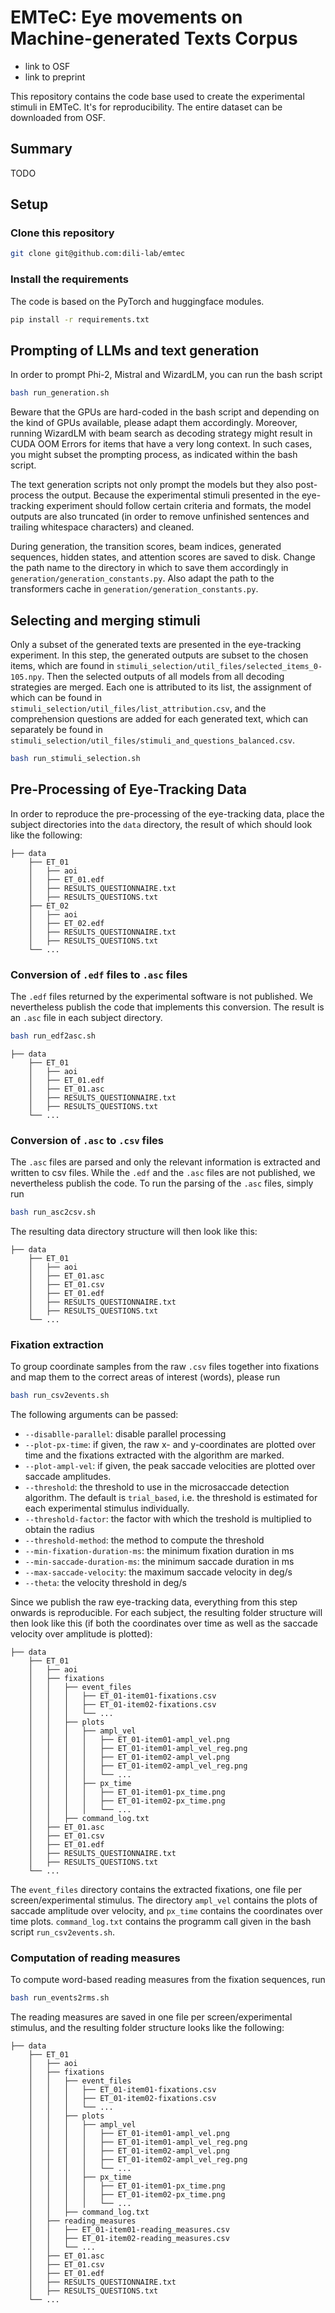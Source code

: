 # EMTeC: Eye movements on Machine-generated Texts Corpus

* link to OSF
* link to preprint

This repository contains the code base used to create the experimental stimuli in EMTeC. It's for reproducibility. 
The entire dataset can be downloaded from OSF.

## Summary
TODO

## Setup

### Clone this repository
```bash
git clone git@github.com:dili-lab/emtec
```

### Install the requirements
The code is based on the PyTorch and huggingface modules.
```bash
pip install -r requirements.txt
```


## Prompting of LLMs and text generation

In order to prompt Phi-2, Mistral and WizardLM, you can run the bash script

```bash
bash run_generation.sh 
```
Beware that the GPUs are hard-coded in the bash script and depending on the kind of GPUs available, please 
adapt them accordingly. Moreover, running WizardLM with beam search as decoding strategy might result in CUDA OOM Errors 
for items that have a very long context. In such cases, you might subset the prompting process, as indicated within the 
bash script.

The text generation scripts not only prompt the models but they also post-process the output. Because the experimental 
stimuli presented in the eye-tracking experiment should follow certain criteria and formats, the model outputs are 
also truncated (in order to remove unfinished sentences and trailing whitespace characters) and cleaned.

During generation, the transition scores, beam indices, generated sequences, hidden states, and attention scores are 
saved to disk. Change the path name to the directory in which to save them accordingly in
`generation/generation_constants.py`.
Also adapt the path to the transformers cache in `generation/generation_constants.py`.

## Selecting and merging stimuli

Only a subset of the generated texts are presented in the eye-tracking experiment. In this step, the generated outputs 
are subset to the chosen items, which are found in `stimuli_selection/util_files/selected_items_0-105.npy`. Then the 
selected outputs of all models from all decoding strategies are merged. Each one is attributed to its list, the 
assignment of which can be found in `stimuli_selection/util_files/list_attribution.csv`, and the comprehension questions 
are added for each generated text, which can separately be found in `stimuli_selection/util_files/stimuli_and_questions_balanced.csv`.


```bash
bash run_stimuli_selection.sh
```


## Pre-Processing of Eye-Tracking Data

In order to reproduce the pre-processing of the eye-tracking data, place the subject directories into the `data` directory, 
the result of which should look like the following:
```
├── data
    ├── ET_01
    │   ├── aoi
    │   ├── ET_01.edf
    │   ├── RESULTS_QUESTIONNAIRE.txt
    │   ├── RESULTS_QUESTIONS.txt
    ├── ET_02
    │   ├── aoi
    │   ├── ET_02.edf
    │   ├── RESULTS_QUESTIONNAIRE.txt
    │   ├── RESULTS_QUESTIONS.txt
    └── ...
```

### Conversion of `.edf` files to `.asc` files

The `.edf` files returned by the experimental software is not published. We nevertheless publish the code that implements 
this conversion. The result is an `.asc` file in each subject directory.


```bash
bash run_edf2asc.sh
```

```
├── data
    ├── ET_01
    │   ├── aoi
    │   ├── ET_01.edf
    │   ├── ET_01.asc
    │   ├── RESULTS_QUESTIONNAIRE.txt
    │   ├── RESULTS_QUESTIONS.txt
    └── ...
```

### Conversion of `.asc` to `.csv` files

The `.asc` files are parsed and only the relevant information is extracted and written to csv files. While the `.edf` 
and the `.asc` files are not published, we nevertheless publish the code. To run the parsing of the `.asc` files, 
simply run
```bash
bash run_asc2csv.sh
```
The resulting data directory structure will then look like this:
```
├── data
    ├── ET_01
    │   ├── aoi
    │   ├── ET_01.asc
    │   ├── ET_01.csv
    │   ├── ET_01.edf
    │   ├── RESULTS_QUESTIONNAIRE.txt
    │   ├── RESULTS_QUESTIONS.txt
    └── ...
```


### Fixation extraction

To group coordinate samples from the raw `.csv` files together into fixations and map them to the correct areas of 
interest (words), please run
```bash
bash run_csv2events.sh
```

The following arguments can be passed:
* `--disablle-parallel`: disable parallel processing
* `--plot-px-time`: if given, the raw x- and y-coordinates are plotted over time and the fixations extracted with the algorithm are marked.
* `--plot-ampl-vel`: if given, the peak saccade velocities are plotted over saccade amplitudes.
* `--threshold`: the threshold to use in the microsaccade detection algorithm. The default is `trial_based`, i.e. the threshold is estimated for each experimental stimulus individually.
* `--threshold-factor`: the factor with which the treshold is multiplied to obtain the radius
* `--threshold-method`: the method to compute the threshold
* `--min-fixation-duration-ms`: the minimum fixation duration in ms
* `--min-saccade-duration-ms`: the minimum saccade duration in ms
* `--max-saccade-velocity`: the maximum saccade velocity in deg/s
* `--theta`: the velocity threshold in deg/s

Since we publish the raw eye-tracking data, everything from this step onwards is reproducible.
For each subject, the resulting folder structure will then look like this (if both the coordinates over time as well as the 
saccade velocity over amplitude is plotted):


```
├── data
    ├── ET_01
    │   ├── aoi
    │   ├── fixations
    │   │   ├── event_files
    │   │   │   ├── ET_01-item01-fixations.csv
    │   │   │   ├── ET_01-item02-fixations.csv
    │   │   │   └── ...
    │   │   ├── plots
    │   │   │   ├── ampl_vel
    │   │   │   │   ├── ET_01-item01-ampl_vel.png
    │   │   │   │   ├── ET_01-item01-ampl_vel_reg.png
    │   │   │   │   ├── ET_01-item02-ampl_vel.png
    │   │   │   │   ├── ET_01-item02-ampl_vel_reg.png
    │   │   │   │   └── ...
    │   │   │   ├── px_time
    │   │   │   │   ├── ET_01-item01-px_time.png
    │   │   │   │   ├── ET_01-item02-px_time.png
    │   │   │   │   └── ...
    │   │   ├── command_log.txt
    │   ├── ET_01.asc
    │   ├── ET_01.csv
    │   ├── ET_01.edf
    │   ├── RESULTS_QUESTIONNAIRE.txt
    │   ├── RESULTS_QUESTIONS.txt
    └── ...
```

The `event_files` directory contains the extracted fixations, one file per screen/experimental stimulus. The directory 
`ampl_vel` contains the plots of saccade amplitude over velocity, and `px_time` contains the coordinates over time plots. 
`command_log.txt` contains the programm call given in the bash script `run_csv2events.sh`.


### Computation of reading measures

To compute word-based reading measures from the fixation sequences, run

```bash
bash run_events2rms.sh
```
The reading measures are saved in one file per screen/experimental stimulus, and the resulting folder structure looks like 
the following:

```
├── data
    ├── ET_01
    │   ├── aoi
    │   ├── fixations
    │   │   ├── event_files
    │   │   │   ├── ET_01-item01-fixations.csv
    │   │   │   ├── ET_01-item02-fixations.csv
    │   │   │   └── ...
    │   │   ├── plots
    │   │   │   ├── ampl_vel
    │   │   │   │   ├── ET_01-item01-ampl_vel.png
    │   │   │   │   ├── ET_01-item01-ampl_vel_reg.png
    │   │   │   │   ├── ET_01-item02-ampl_vel.png
    │   │   │   │   ├── ET_01-item02-ampl_vel_reg.png
    │   │   │   │   └── ...
    │   │   │   ├── px_time
    │   │   │   │   ├── ET_01-item01-px_time.png
    │   │   │   │   ├── ET_01-item02-px_time.png
    │   │   │   │   └── ...
    │   │   ├── command_log.txt
    │   ├── reading_measures
    │   │   ├── ET_01-item01-reading_measures.csv
    │   │   ├── ET_01-item02-reading_measures.csv
    │   │   └── ...
    │   ├── ET_01.asc
    │   ├── ET_01.csv
    │   ├── ET_01.edf
    │   ├── RESULTS_QUESTIONNAIRE.txt
    │   ├── RESULTS_QUESTIONS.txt
    └── ...
```